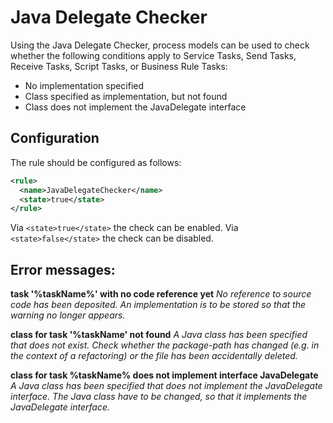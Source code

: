 # Java Delegate Checker
Using the Java Delegate Checker, process models can be used to check whether the following conditions apply to Service Tasks, Send Tasks, Receive Tasks, Script Tasks, or Business Rule Tasks:
- No implementation specified
- Class specified as implementation, but not found
- Class does not implement the JavaDelegate interface

## Configuration
The rule should be configured as follows:
```xml
<rule>
  <name>JavaDelegateChecker</name>
  <state>true</state>
</rule>
```

Via `<state>true</state>` the check can be enabled.
Via `<state>false</state>` the check can be disabled.

## Error messages:
**task '%taskName%' with no code reference yet**
*No reference to source code has been deposited. An implementation is to be stored so that the warning no longer appears.*

**class for task '%taskName' not found**
*A Java class has been specified that does not exist. Check whether the package-path has changed (e.g. in the context of a refactoring) or the file has been accidentally deleted.*

**class for task %taskName% does not implement interface JavaDelegate**
*A Java class has been specified that does not implement the JavaDelegate interface. The Java class have to be changed, so that it implements the JavaDelegate interface.*